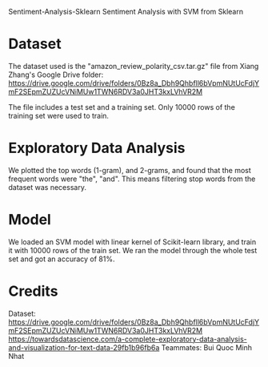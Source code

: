 Sentiment-Analysis-Sklearn
Sentiment Analysis with SVM from Sklearn

# Dataset
The dataset used is the "amazon_review_polarity_csv.tar.gz" file from Xiang Zhang's Google Drive folder: https://drive.google.com/drive/folders/0Bz8a_Dbh9Qhbfll6bVpmNUtUcFdjYmF2SEpmZUZUcVNiMUw1TWN6RDV3a0JHT3kxLVhVR2M

The file includes a test set and a training set. Only 10000 rows of the training set were used to train.

# Exploratory Data Analysis
We plotted the top words (1-gram), and 2-grams, and found that the most frequent words were "the", "and". This means filtering stop words from the dataset was necessary.

# Model
We loaded an SVM model with linear kernel of Scikit-learn library, and train it with 10000 rows of the train set. We ran the model through the whole test set and got an accuracy of 81%.

# Credits
Dataset: https://drive.google.com/drive/folders/0Bz8a_Dbh9Qhbfll6bVpmNUtUcFdjYmF2SEpmZUZUcVNiMUw1TWN6RDV3a0JHT3kxLVhVR2M
https://towardsdatascience.com/a-complete-exploratory-data-analysis-and-visualization-for-text-data-29fb1b96fb6a
Teammates: Bui Quoc Minh Nhat
